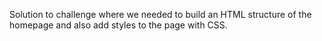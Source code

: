 Solution to challenge where we needed to build an HTML structure of the homepage and also add styles to the page with CSS.
